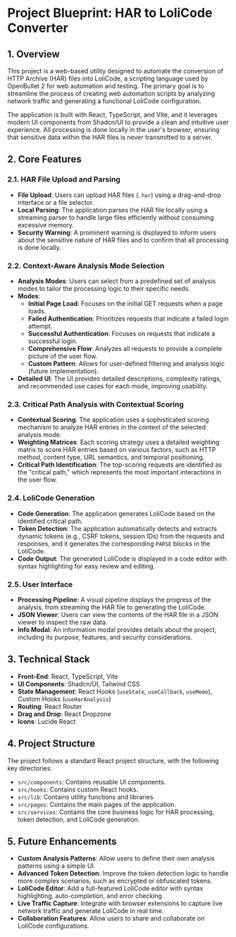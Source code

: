 # Project Blueprint: HAR to LoliCode Converter

## 1. Overview

This project is a web-based utility designed to automate the conversion of HTTP Archive (HAR) files into LoliCode, a scripting language used by OpenBullet 2 for web automation and testing. The primary goal is to streamline the process of creating web automation scripts by analyzing network traffic and generating a functional LoliCode configuration.

The application is built with React, TypeScript, and Vite, and it leverages modern UI components from Shadcn/UI to provide a clean and intuitive user experience. All processing is done locally in the user's browser, ensuring that sensitive data within the HAR files is never transmitted to a server.

## 2. Core Features

### 2.1. HAR File Upload and Parsing
- **File Upload**: Users can upload HAR files (`.har`) using a drag-and-drop interface or a file selector.
- **Local Parsing**: The application parses the HAR file locally using a streaming parser to handle large files efficiently without consuming excessive memory.
- **Security Warning**: A prominent warning is displayed to inform users about the sensitive nature of HAR files and to confirm that all processing is done locally.

### 2.2. Context-Aware Analysis Mode Selection
- **Analysis Modes**: Users can select from a predefined set of analysis modes to tailor the processing logic to their specific needs.
- **Modes**:
    - **Initial Page Load**: Focuses on the initial GET requests when a page loads.
    - **Failed Authentication**: Prioritizes requests that indicate a failed login attempt.
    - **Successful Authentication**: Focuses on requests that indicate a successful login.
    - **Comprehensive Flow**: Analyzes all requests to provide a complete picture of the user flow.
    - **Custom Pattern**: Allows for user-defined filtering and analysis logic (future implementation).
- **Detailed UI**: The UI provides detailed descriptions, complexity ratings, and recommended use cases for each mode, improving usability.

### 2.3. Critical Path Analysis with Contextual Scoring
- **Contextual Scoring**: The application uses a sophisticated scoring mechanism to analyze HAR entries in the context of the selected analysis mode.
- **Weighting Matrices**: Each scoring strategy uses a detailed weighting matrix to score HAR entries based on various factors, such as HTTP method, content type, URL semantics, and temporal positioning.
- **Critical Path Identification**: The top-scoring requests are identified as the "critical path," which represents the most important interactions in the user flow.

### 2.4. LoliCode Generation
- **Code Generation**: The application generates LoliCode based on the identified critical path.
- **Token Detection**: The application automatically detects and extracts dynamic tokens (e.g., CSRF tokens, session IDs) from the requests and responses, and it generates the corresponding `PARSE` blocks in the LoliCode.
- **Code Output**: The generated LoliCode is displayed in a code editor with syntax highlighting for easy review and editing.

### 2.5. User Interface
- **Processing Pipeline**: A visual pipeline displays the progress of the analysis, from streaming the HAR file to generating the LoliCode.
- **JSON Viewer**: Users can view the contents of the HAR file in a JSON viewer to inspect the raw data.
- **Info Modal**: An information modal provides details about the project, including its purpose, features, and security considerations.

## 3. Technical Stack

- **Front-End**: React, TypeScript, Vite
- **UI Components**: Shadcn/UI, Tailwind CSS
- **State Management**: React Hooks (`useState`, `useCallback`, `useMemo`), Custom Hooks (`useHarAnalysis`)
- **Routing**: React Router
- **Drag and Drop**: React Dropzone
- **Icons**: Lucide React

## 4. Project Structure

The project follows a standard React project structure, with the following key directories:

- `src/components`: Contains reusable UI components.
- `src/hooks`: Contains custom React hooks.
- `src/lib`: Contains utility functions and libraries.
- `src/pages`: Contains the main pages of the application.
- `src/services`: Contains the core business logic for HAR processing, token detection, and LoliCode generation.

## 5. Future Enhancements

- **Custom Analysis Patterns**: Allow users to define their own analysis patterns using a simple UI.
- **Advanced Token Detection**: Improve the token detection logic to handle more complex scenarios, such as encrypted or obfuscated tokens.
- **LoliCode Editor**: Add a full-featured LoliCode editor with syntax highlighting, auto-completion, and error checking.
- **Live Traffic Capture**: Integrate with browser extensions to capture live network traffic and generate LoliCode in real time.
- **Collaboration Features**: Allow users to share and collaborate on LoliCode configurations.
